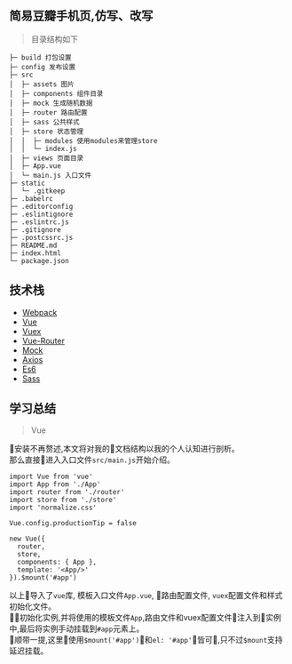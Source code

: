 ## 简易豆瓣手机页,仿写、改写

> 目录结构如下
```
├─ build 打包设置
├─ config 发布设置
├─ src
│  ├─ assets 图片
│  ├─ components 组件目录
│  ├─ mock 生成随机数据
│  ├─ router 路由配置
│  ├─ sass 公共样式
│  ├─ store 状态管理
│  │  ├─ modules 使用modules来管理store
│  │  └─ index.js
│  ├─ views 页面目录
│  ├─ App.vue
│  └─ main.js 入口文件
├─ static
│  └─ .gitkeep
├─ .babelrc
├─ .editorconfig
├─ .eslintignore
├─ .eslintrc.js
├─ .gitignore
├─ .postcssrc.js
├─ README.md
├─ index.html
└─ package.json
```
## 技术栈
* [Webpack](https://webpack.js.org)
* [Vue](http://vuejs.org)
* [Vuex](https://vuex.vuejs.org)
* [Vue-Router](https://router.vuejs.org/zh/)
* [Mock](http://mockjs.com)
* [Axios](https://github.com/axios/axios)
* [Es6](http://es6.ruanyifeng.com)
* [Sass](https://www.sass.hk)

## 学习总结

> Vue   

安装不再赘述,本文将对我的文档结构以我的个人认知进行剖析。  
那么直接进入入口文件`src/main.js`开始介绍。
```
import Vue from 'vue'
import App from './App'
import router from './router'
import store from './store'
import 'normalize.css'

Vue.config.productionTip = false

new Vue({
  router,
  store,
  components: { App },
  template: '<App/>'
}).$mount('#app')
```  
以上导入了`vue`库, 模板入口文件`App.vue`, 路由配置文件, `vuex`配置文件和样式初始化文件。  
初始化实例,并将使用的模板文件`App`,路由文件和vuex配置文件注入到实例中,最后将实例手动挂载到`#app`元素上。  
顺带一提,这里使用`$mount('#app')`和`el: '#app'`皆可,只不过`$mount`支持延迟挂载。